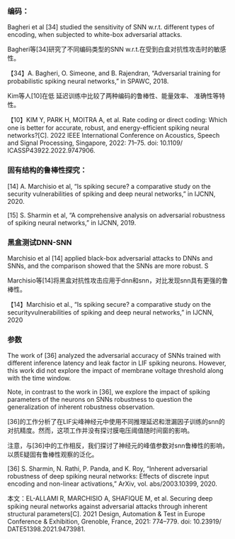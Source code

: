 ### 编码：

 Bagheri et al [34] studied the sensitivity of SNN w.r.t. different types of encoding, when subjected to white-box adversarial attacks.

Bagheri等[34]研究了不同编码类型的SNN w.r.t.在受到白盒对抗性攻击时的敏感性。

【34】A. Bagheri, O. Simeone, and B. Rajendran, “Adversarial training for probabilistic spiking neural networks,” in SPAWC, 2018.





Kim等人[10]在低 延迟训练中比较了两种编码的鲁棒性、能量效率、 准确性等特性。

【10】KIM Y, PARK H, MOITRA A, et al. Rate coding or direct coding: Which one is better for accurate, robust, and energy-efficient spiking neural networks?[C]. 2022 IEEE International Conference on Acoustics, Speech and Signal Processing, Singapore, 2022: 71–75. doi: 10.1109/ ICASSP43922.2022.9747906. 





### 固有结构的鲁棒性探究：

[14] A. Marchisio et al, “Is spiking secure? a comparative study on the security vulnerabilities of spiking and deep neural networks,” in IJCNN, 2020.

[15] S. Sharmin et al, “A comprehensive analysis on adversarial robustness of spiking neural networks,” in IJCNN, 2019.



### 黑盒测试DNN-SNN

Marchisio et al [14] applied black-box adversarial attacks to DNNs and SNNs, and the comparison showed that the SNNs are more robust. S

Marchisio等[14]将黑盒对抗性攻击应用于dnn和snn，对比发现snn具有更强的鲁棒性。

【14】Marchisio et al., “Is spiking secure? a comparative study on the securityvulnerabilities of spiking and deep neural networks,” in IJCNN, 2020





### 参数

The work of [36] analyzed the adversarial accuracy of SNNs trained with different inference latency and leak factor in LIF spiking neurons. However, this work did not explore the impact of membrane voltage threshold along with the time window.

Note, in contrast to the work in [36], we explore the impact of spiking parameters of the neurons on SNNs robustness to question the generalization of inherent robustness observation.

[36]的工作分析了在LIF尖峰神经元中使用不同推理延迟和泄漏因子训练的snn的对抗精度。然而，这项工作并没有探讨膜电压阈值随时间窗的影响。


注意，与[36]中的工作相反，我们探讨了神经元的峰值参数对snn鲁棒性的影响，以质E疑固有鲁棒性观察的泛化。

[36] S. Sharmin, N. Rathi, P. Panda, and K. Roy, “Inherent adversarial robustness of deep spiking neural networks: Effects of discrete input encoding and non-linear activations,” ArXiv, vol. abs/2003.10399, 2020.

本文：EL-ALLAMI R, MARCHISIO A, SHAFIQUE M, et al. Securing deep spiking neural networks against adversarial attacks through inherent structural parameters[C]. 2021 Design, Automation & Test in Europe Conference & Exhibition, Grenoble, France, 2021: 774–779. doi: 10.23919/ DATE51398.2021.9473981.